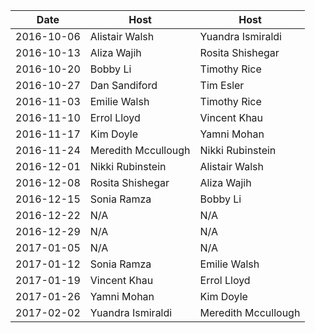 |Date|Host|Host|
|----|----|----|
|2016-10-06|Alistair Walsh|Yuandra Ismiraldi|
|2016-10-13|Aliza Wajih|Rosita Shishegar|
|2016-10-20|Bobby Li|Timothy Rice|
|2016-10-27|Dan Sandiford|Tim Esler|
|2016-11-03|Emilie Walsh|Timothy Rice|
|2016-11-10|Errol Lloyd|Vincent Khau|
|2016-11-17|Kim Doyle|Yamni Mohan|
|2016-11-24|Meredith Mccullough|Nikki Rubinstein|
|2016-12-01|Nikki Rubinstein|Alistair Walsh|
|2016-12-08|Rosita Shishegar|Aliza Wajih|
|2016-12-15|Sonia Ramza|Bobby Li|
|2016-12-22|N/A|N/A|
|2016-12-29|N/A|N/A|
|2017-01-05|N/A|N/A|
|2017-01-12|Sonia Ramza|Emilie Walsh|
|2017-01-19|Vincent Khau|Errol Lloyd|
|2017-01-26|Yamni Mohan|Kim Doyle|
|2017-02-02|Yuandra Ismiraldi|Meredith Mccullough|
